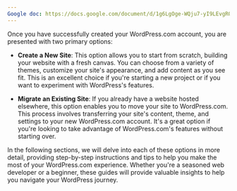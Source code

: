 ```yaml
---
Google doc: https://docs.google.com/document/d/1g6LgOge-WQju7-yI9LEvgRQ8C3ya-ljnwkbxadDWvSE/edit?usp=sharing
---
```

Once you have successfully created your WordPress.com account, you are presented with two primary options:

- **Create a New Site**: This option allows you to start from scratch, building your website with a fresh canvas. You can choose from a variety of themes, customize your site's appearance, and add content as you see fit. This is an excellent choice if you're starting a new project or if you want to experiment with WordPress's features.

- **Migrate an Existing Site**: If you already have a website hosted elsewhere, this option enables you to move your site to WordPress.com. This process involves transferring your site's content, theme, and settings to your new WordPress.com account. It's a great option if you're looking to take advantage of WordPress.com's features without starting over.

In the following sections, we will delve into each of these options in more detail, providing step-by-step instructions and tips to help you make the most of your WordPress.com experience. Whether you're a seasoned web developer or a beginner, these guides will provide valuable insights to help you navigate your WordPress journey.